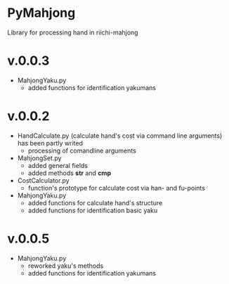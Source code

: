 # PyMahjong
Library for processing hand in riichi-mahjong

# v.0.0.3
- MahjongYaku.py 	
    - added functions for identification yakumans

# v.0.0.2
- HandCalculate.py (calculate hand's cost via command line arguments) has been partly writed
    - processing of comandline arguments
- MahjongSet.py
    - added general fields
    - added methods __str__ and __cmp__
- CostCalculator.py 
    - function's prototype for calculate cost via han- and fu-points
- MahjongYaku.py 	
    - added functions for calculate hand's structure
    - added functions for identification basic yaku

# v.0.0.5
- MahjongYaku.py 	
    - reworked yaku's methods
    - added functions for identification yakumans
